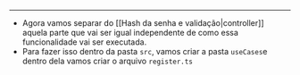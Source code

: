 ___
- Agora vamos separar do [[Hash da senha e validação|controller]] aquela parte que vai ser igual independente de como essa funcionalidade vai ser executada.
- Para fazer isso dentro da pasta `src`, vamos criar a pasta `useCases`e dentro dela vamos criar o arquivo `register.ts`